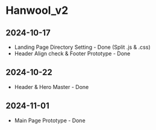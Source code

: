 # Hanwool_v2

## 2024-10-17
- Landing Page Directory Setting - Done (Split .js & .css)
- Header Align check & Footer Prototype - Done

## 2024-10-22
- Header & Hero Master - Done

## 2024-11-01
- Main Page Prototype - Done